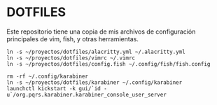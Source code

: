 # DOTFILES

Este repositorio tiene una copia de mis archivos de configuración principales
de vim, fish, y otras herramientas.


```
ln -s ~/proyectos/dotfiles/alacritty.yml ~/.alacritty.yml
ln -s ~/proyectos/dotfiles/vimrc ~/.vimrc
ln -s ~/proyectos/dotfiles/config.fish ~/.config/fish/fish.config

rm -rf ~/.config/karabiner
ln -s ~/proyectos/dotfiles/karabiner ~/.config/karabiner
launchctl kickstart -k gui/`id -u`/org.pqrs.karabiner.karabiner_console_user_server
```
